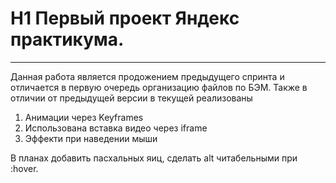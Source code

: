 # H1 Первый проект Яндекс практикума.
------
Данная работа является продожением предыдущего спринта и отличается в первую очередь организацию файлов по БЭМ.
Также в отличии от предыдущей версии в текущей реализованы
1) Анимации через Keyframes
2) Использована вставка видео через iframe
3) Эффекти при наведении мыши

В планах добавить пасхальных яиц, сделать alt читабельными при :hover.